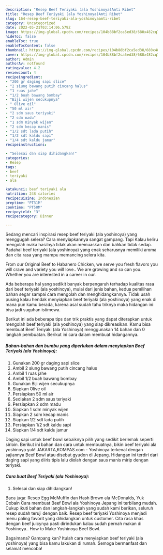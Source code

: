 ```yaml
---
description: "Resep Beef Teriyaki (ala Yoshinoya)Anti Ribet"
title: "Resep Beef Teriyaki (ala Yoshinoya)Anti Ribet"
slug: 164-resep-beef-teriyaki-ala-yoshinoyaanti-ribet
category: Uncategorized
date: 2022-05-21T03:14:06.579Z
image: https://img-global.cpcdn.com/recipes/104b88bf2ca5ed38/680x482cq70/beef-teriyaki-ala-yoshinoya-foto-resep-utama.jpg
hideToc: false
enableToc: true
enableTocContent: false
thumbnail: https://img-global.cpcdn.com/recipes/104b88bf2ca5ed38/680x482cq70/beef-teriyaki-ala-yoshinoya-foto-resep-utama.jpg
cover: https://img-global.cpcdn.com/recipes/104b88bf2ca5ed38/680x482cq70/beef-teriyaki-ala-yoshinoya-foto-resep-utama.jpg
author: Admin
authorAv: notfound
ratingvalue: 4.2
reviewcount: 4
recipeingredient:
- "200 gr daging sapi slice"
- "2 siung bawang putih cincang halus"
- "1 ruas jahe"
- "1/2 buah bawang bombay"
- "Biji wijen secukupnya"
- " Olive oil"
- "50 ml air"
- "2 sdm saus teriyaki"
- "2 sdm madu"
- "1 sdm minyak wijen"
- "2 sdm kecap manis"
- "1/2 sdt lada putih"
- "1/2 sdt kaldu sapi"
- "1/4 sdt kaldu jamur"
recipeinstructions:

- "Selesai dan siap dihidangkan!"
categories:
- Resep
tags:
- beef
- teriyaki
- ala

katakunci: beef teriyaki ala 
nutrition: 248 calories
recipecuisine: Indonesian
preptime: "PT31M"
cooktime: "PT50M"
recipeyield: "3"
recipecategory: Dinner

---
```



Sedang mencari inspirasi resep beef teriyaki (ala yoshinoya) yang menggugah selera? Cara menyiapkannya sangat gampang. Tapi Kalau keliru mengolah maka hasilnya tidak akan memuaskan dan bahkan tidak sedap. Padahal beef teriyaki (ala yoshinoya) yang enak seharusnya memiliki aroma dan cita rasa yang mampu memancing selera kita.


From our Original Beef to Habanero Chicken, we serve you fresh flavors you will crave and variety you will love.. We are growing and so can you. Whether you are interested in a career in our.

Ada beberapa hal yang sedikit banyak berpengaruh terhadap kualitas rasa dari beef teriyaki (ala yoshinoya), mulai dari jenis bahan, kedua pemilihan bahan segar sampai cara mengolah dan menghidangkannya. Tidak usah pusing kalau hendak menyiapkan beef teriyaki (ala yoshinoya) yang enak di mana pun kamu berada, karena asal sudah tahu triknya maka hidangan ini bisa jadi suguhan istimewa.


Berikut ini ada beberapa tips dan trik praktis yang dapat diterapkan untuk mengolah beef teriyaki (ala yoshinoya) yang siap dikreasikan. Kamu bisa membuat Beef Teriyaki (ala Yoshinoya) menggunakan 14 bahan dan 0 langkah pembuatan. Berikut ini cara dalam membuat hidangannya.

<!--inarticleads1-->

##### Bahan-bahan dan bumbu yang diperlukan dalam menyiapkan Beef Teriyaki (ala Yoshinoya):

1. Gunakan 200 gr daging sapi slice
1. Ambil 2 siung bawang putih cincang halus
1. Ambil 1 ruas jahe
1. Ambil 1/2 buah bawang bombay
1. Gunakan Biji wijen secukupnya
1. Siapkan  Olive oil
1. Persiapkan 50 ml air
1. Sediakan 2 sdm saus teriyaki
1. Persiapkan 2 sdm madu
1. Siapkan 1 sdm minyak wijen
1. Siapkan 2 sdm kecap manis
1. Siapkan 1/2 sdt lada putih
1. Persiapkan 1/2 sdt kaldu sapi
1. Siapkan 1/4 sdt kaldu jamur


Daging sapi untuk beef bowl sebaiknya pilih yang sedikit berlemak seperti sirloin. Berikut ini bahan dan cara untuk membuatnya, bikin beef teriyaki ala yoshinoya yuk! JAKARTA,KOMPAS.com - Yoshinoya terkenal dengan sajiannya Beef Bowl atau disebut gyudon di Jepang. Hidangan ini terdiri dari daging sapi yang diiris tipis lalu diolah dengan saus manis mirip dengan teriyaki. 

<!--inarticleads2-->

##### Cara buat Beef Teriyaki (ala Yoshinoya):


1. Selesai dan siap dihidangkan!

Baca juga: Resep Egg McMuffin dan Hash Brown ala McDonalds, Yuk Cobain Cara membuat Beef Bowl ala Yoshinoya Jepang ini terbilang mudah. Cukup ikuti bahan dan langkah-langkah yang sudah kami berikan, seluruh resep sudah teruji dengan baik. Resep beef teriyaki Yoshinoya menjadi menu paling favorit yang dihidangkan untuk customer. Cita rasa khas dengan beef juicynya pasti dirindukan kalau sudah pernah makan di Yoshinoya.. How to Make Yoshinoya Beef Bowl. 

Bagaimana? Gampang kan? Itulah cara menyiapkan beef teriyaki (ala yoshinoya) yang bisa kamu lakukan di rumah. Semoga bermanfaat dan selamat mencoba!
